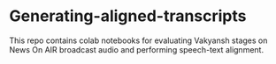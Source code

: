 # Generating-aligned-transcripts

This repo contains colab notebooks for evaluating Vakyansh stages on News On AIR broadcast audio and performing speech-text alignment.
